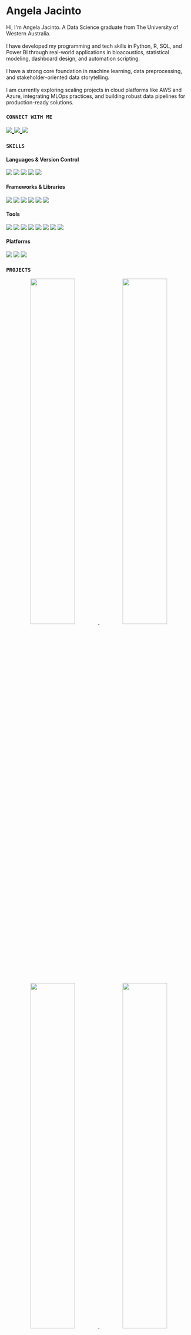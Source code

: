 <h1 align="left">Angela Jacinto</h1>

<p align="left">
Hi, I'm Angela Jacinto. A Data Science graduate from The University of Western Australia.<br><br>
I have developed my programming and tech skills in Python, R, SQL, and Power BI through real-world applications in bioacoustics, statistical modeling, dashboard design, and automation scripting.<br><br>
I have a strong core foundation in machine learning, data preprocessing, and stakeholder-oriented data storytelling.<br><br>
I am currently exploring scaling projects in cloud platforms like AWS and Azure, integrating MLOps practices, and building robust data pipelines for production-ready solutions.
</p>


### `CONNECT WITH ME`
<div align="left">

<a href="mailto:angelajcnto@gmail.com" style="font-size: 20px;">
  <img src="https://img.shields.io/badge/-Gmail-D14836?style=flat&logo=Gmail&logoColor=white" />
</a>
<a href="https://www.linkedin.com/in/angelajac/" style="font-size: 20px;">
  <img src="https://img.shields.io/badge/-LinkedIn-0077B5?style=flat&logo=Linkedin&logoColor=white" />
</a>
<a href="https://github.com/angelajacinto/angelajacinto/blob/main/Resume%20-%20Angela%20Jacinto.pdf" style="font-size: 20px;">
  <img src="https://img.shields.io/badge/-Resume-8B0000?style=flat&logo=adobe&logoColor=white" />
</a>

</div>

### `SKILLS`
<div align="left">

#### Languages & Version Control
<p>
  <img src="https://img.shields.io/badge/PYTHON-FFC0CB?style=for-the-badge&logo=python&logoColor=3776AB" />
  <img src="https://img.shields.io/badge/SQL-F2A1C4?style=for-the-badge&logo=mysql&logoColor=4479A1" />
  <img src="https://img.shields.io/badge/R-FFC0CB?style=for-the-badge&logo=r&logoColor=276DC3" />
  <img src="https://img.shields.io/badge/GIT-F2A1C4?style=for-the-badge&logo=git&logoColor=F05032" />
  <img src="https://img.shields.io/badge/GITHUB-FFC0CB?style=for-the-badge&logo=github&logoColor=181717" />
</p>

#### Frameworks & Libraries
<p>
  <img src="https://img.shields.io/badge/PANDAS-FFC0CB?style=for-the-badge&logo=pandas&logoColor=150458" />
  <img src="https://img.shields.io/badge/NUMPY-F2A1C4?style=for-the-badge&logo=numpy&logoColor=013243" />
  <img src="https://img.shields.io/badge/SKLEARN-FFC0CB?style=for-the-badge&logo=scikit-learn&logoColor=F7931E" />
  <img src="https://img.shields.io/badge/PYTORCH-F2A1C4?style=for-the-badge&logo=pytorch&logoColor=11557C" />
   <img src="https://img.shields.io/badge/TENSORFLOW-FFC0CB?style=for-the-badge&logo=tensorflow&logoColor=F7931E" />
  <img src="https://img.shields.io/badge/MATPLOTLIB-F2A1C4?style=for-the-badge&logo=matplotlib&logoColor=11557C" />

</p>

#### Tools
<p>
  <img src="https://img.shields.io/badge/POWER%20BI-FFC0CB?style=for-the-badge&logo=powerbi&logoColor=F2C811" />
  <img src="https://img.shields.io/badge/TABLEAU-F2A1C4?style=for-the-badge&logo=tableau&logoColor=E97627" />
  <img src="https://img.shields.io/badge/EXCEL-FFC0CB?style=for-the-badge&logo=microsoft-excel&logoColor=217346" />
  <img src="https://img.shields.io/badge/POWERPOINT-F2A1C4?style=for-the-badge&logo=microsoft-powerpoint&logoColor=B7472A" />
  <img src="https://img.shields.io/badge/MYSQL-FFC0CB?style=for-the-badge&logo=mysql&logoColor=4479A1" />
  <img src="https://img.shields.io/badge/SQLITE-F2A1C4?style=for-the-badge&logo=sqlite&logoColor=003B57" />
  <img src="https://img.shields.io/badge/POSTGRESQL-FFC0CB?style=for-the-badge&logo=postgresql&logoColor=336791" />
  <img src="https://img.shields.io/badge/RSTUDIO-F2A1C4?style=for-the-badge&logo=rstudio&logoColor=75AADB" />
</p>

#### Platforms
<p>
  <img src="https://img.shields.io/badge/JUPYTER-FFC0CB?style=for-the-badge&logo=jupyter&logoColor=F37626" />
  <img src="https://img.shields.io/badge/VSCODE-F2A1C4?style=for-the-badge&logo=visual-studio-code&logoColor=007ACC" />
  <img src="https://img.shields.io/badge/PYCHARM-FFC0CB?style=for-the-badge&logo=pycharm&logoColor=black" />
</p>


</div>






### `PROJECTS`
<div align="center">

  <a href="https://github.com/angelajacinto/Bash-Scripting-Cybersecurity-Breach-Data-Processing-Analysis">
    <img width="49%" src="https://github-readme-stats.vercel.app/api/pin/?username=angelajacinto&repo=Bash-Scripting-Cybersecurity-Breach-Data-Processing-Analysis&theme=dracula&hide_border=true" />
  </a>

  <a href="https://github.com/angelajacinto/Population-Analysis">
    <img width="49%" src="https://github-readme-stats.vercel.app/api/pin/?username=angelajacinto&repo=Population-Analysis&theme=dracula&hide_border=true" />
  </a>

  <a href="https://github.com/angelajacinto/YouTube-Earnings-ML-Classifier">
    <img width="49%" src="https://github-readme-stats.vercel.app/api/pin/?username=angelajacinto&repo=YouTube-Earnings-ML-Classifier&theme=dracula&hide_border=true" />
  </a>

  <a href="https://github.com/angelajacinto/Doctor-Complaints-Statistical-Modeling-R">
    <img width="49%" src="https://github-readme-stats.vercel.app/api/pin/?username=angelajacinto&repo=Doctor-Complaints-Statistical-Modeling-R&theme=dracula&hide_border=true" />
  </a>

  <a href="https://github.com/angelajacinto/SQL-Driven-Phone-Rental-Management">
    <img width="49%" src="https://github-readme-stats.vercel.app/api/pin/?username=angelajacinto&repo=SQL-Driven-Phone-Rental-Management&theme=dracula&hide_border=true" />
  </a>

  <a href="https://github.com/uwa-computer-science/project-12-prototype-bio-acoustic-detection-system-soundsentinel">
    <img width="49%" src="https://github-readme-stats.vercel.app/api/pin/?username=uwa-computer-science&repo=project-12-prototype-bio-acoustic-detection-system-soundsentinel&theme=dracula&hide_border=true" />
  </a>

</div>



### `CONTRIBUTIONS`
<div align="center">

  <img src="https://github-readme-activity-graph.vercel.app/graph?username=angelajacinto&theme=github&area=true&hide_border=true&start_date=2024-03-23&title_color=FFFFFF&xaxis_color=FFFFFF&yaxis_color=FFFFFF&line=FFC0CB&point=F2A1C4&bg_color=1A1A1A" width="100%">

</div>

![Snake animation](https://angelajacinto.github.io/angelajacinto/github-contribution-grid-snake.svg)
